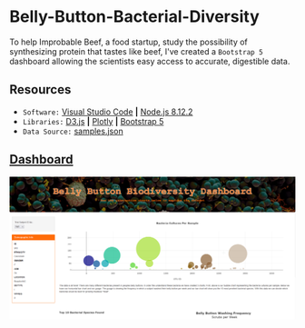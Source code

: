 # Belly-Button-Bacterial-Diversity

To help Improbable Beef, a food startup, study the possibility of synthesizing protein that tastes like beef, I've created a ```Bootstrap 5``` dashboard allowing the scientists easy access to accurate, digestible data.

## Resources
- `Software:` [Visual Studio Code](https://code.visualstudio.com/) **|** [Node.js 8.12.2](https://www.python.org/downloads/release/python-3104/)
- `Libraries:` [D3.js](https://d3js.org/) **|** [Plotly](https://plotly.com/javascript/) **|** [Bootstrap 5](https://getbootstrap.com/docs/5.0/getting-started/introduction/)
- `Data Source:` [samples.json](https://github.com/StickySitch/Belly-Button-Bacterial-Diversity/blob/main/samples.json)

## [Dashboard](https://stickysitch.github.io/Belly-Button-Bacterial-Diversity/)
![Dashboard Image](https://github.com/StickySitch/Belly-Button-Bacterial-Diversity/blob/main/img/Dashboard_Image.png)